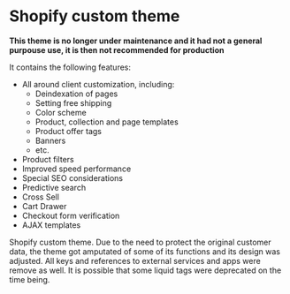 # Shopify custom theme

**This theme is no longer under maintenance and it had not a general purpouse use, it is then not recommended for production**

It contains the following features:
- All around client customization, including:
  - Deindexation of pages
  - Setting free shipping
  - Color scheme
  - Product, collection and page templates
  - Product offer tags
  - Banners
  - etc.
- Product filters
- Improved speed performance
- Special SEO considerations
- Predictive search
- Cross Sell
- Cart Drawer
- Checkout form verification
- AJAX templates

Shopify custom theme. Due to the need to protect the original customer data, the theme got amputated of some of its functions and its design was adjusted. All keys and references to external services and apps were remove as well. It is possible that some liquid tags were deprecated on the time being.
